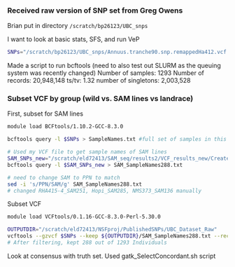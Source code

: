 ### Received raw version of SNP set from Greg Owens
Brian put in directory `/scratch/bp26123/UBC_snps`

I want to look at basic stats, SFS, and run VeP

```bash
SNPs="/scratch/bp26123/UBC_snps/Annuus.tranche90.snp.remappedHa412.vcf.gz"
```

Made a script to run bcftools (need to also test out SLURM as the queuing system was recently changed)
Number of samples: 1293
Number of records: 20,948,148
ts/tv: 1.32
number of singletons: 2,003,528

### Subset VCF by group (wild vs. SAM lines vs landrace)

First, subset for SAM lines

```bash
module load BCFtools/1.10.2-GCC-8.3.0

bcftools query -l $SNPs > SampleNames.txt #full set of samples in this SNP set (includes wild Annuus, SAM lines, and landraces)

# Used my VCF file to get sample names of SAM lines
SAM_SNPs_new="/scratch/eld72413/SAM_seq/results2/VCF_results_new/Create_HC_Subset/New2/Filter1_102120/Sunflower_SAM_SNP_Calling_snps.filtered.vcf"
bcftools query -l $SAM_SNPs_new > SAM_SampleNames288.txt

# need to change SAM to PPN to match 
sed -i 's/PPN/SAM/g' SAM_SampleNames288.txt
# changed RHA415-4_SAM251, Hopi_SAM285, NMS373_SAM136 manually
```

Subset VCF
```bash
module load VCFtools/0.1.16-GCC-8.3.0-Perl-5.30.0

OUTPUTDIR="/scratch/eld72413/NSFproj/PublishedSNPs/UBC_Dataset_Raw"
vcftools --gzvcf $SNPs --keep ${OUTPUTDIR}/SAM_SampleNames288.txt --recode --recode-INFO-all --out ${OUTPUTDIR}/SAM_lines/UBC_Dataset_SAMlines
# After filtering, kept 288 out of 1293 Individuals

```

Look at consensus with truth set. Used gatk_SelectConcordant.sh script
